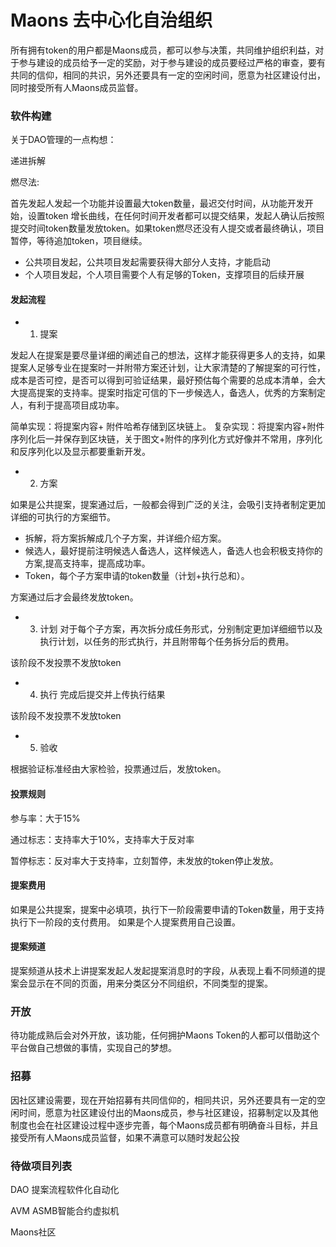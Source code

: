 # Maons 去中心化自治组织

所有拥有token的用户都是Maons成员，都可以参与决策，共同维护组织利益，对于参与建设的成员给予一定的奖励，对于参与建设的成员要经过严格的审查，要有共同的信仰，相同的共识，另外还要具有一定的空闲时间，愿意为社区建设付出，同时接受所有人Maons成员监督。



### 软件构建

关于DAO管理的一点构想：

递进拆解

燃尽法:

首先发起人发起一个功能并设置最大token数量，最迟交付时间，从功能开发开始，设置token 增长曲线，在任何时间开发者都可以提交结果，发起人确认后按照提交时间token数量发放token。如果token燃尽还没有人提交或者最终确认，项目暂停，等待追加token，项目继续。

- 公共项目发起，公共项目发起需要获得大部分人支持，才能启动
- 个人项目发起，个人项目需要个人有足够的Token，支撑项目的后续开展



#### 发起流程
- 1. 提案

发起人在提案是要尽量详细的阐述自己的想法，这样才能获得更多人的支持，如果提案人足够专业在提案时一并附带方案还计划，让大家清楚的了解提案的可行性，成本是否可控，是否可以得到可验证结果，最好预估每个需要的总成本清单，会大大提高提案的支持率。提案时指定可信的下一步候选人，备选人，优秀的方案制定人，有利于提高项目成功率。

简单实现：将提案内容+ 附件哈希存储到区块链上。
复杂实现：将提案内容+附件序列化后一并保存到区块链，关于图文+附件的序列化方式好像并不常用，序列化和反序列化以及显示都要重新开发。


- 2. 方案

如果是公共提案，提案通过后，一般都会得到广泛的关注，会吸引支持者制定更加详细的可执行的方案细节。

- 拆解，将方案拆解成几个子方案，并详细介绍方案。
- 候选人，最好提前注明候选人备选人，这样候选人，备选人也会积极支持你的方案,提高支持率，提高成功率。
- Token，每个子方案申请的token数量（计划+执行总和）。


方案通过后才会最终发放token。

- 3. 计划
对于每个子方案，再次拆分成任务形式，分别制定更加详细细节以及执行计划，以任务的形式执行，并且附带每个任务拆分后的费用。

该阶段不发投票不发放token
- 4. 执行
完成后提交并上传执行结果

该阶段不发投票不发放token
- 5. 验收

根据验证标准经由大家检验，投票通过后，发放token。

#### 投票规则

参与率：大于15%

通过标志：支持率大于10%，支持率大于反对率

暂停标志：反对率大于支持率，立刻暂停，未发放的token停止发放。


#### 提案费用

如果是公共提案，提案中必填项，执行下一阶段需要申请的Token数量，用于支持执行下一阶段的支付费用。
如果是个人提案费用自己设置。

#### 提案频道
提案频道从技术上讲提案发起人发起提案消息时的字段，从表现上看不同频道的提案会显示在不同的页面，用来分类区分不同组织，不同类型的提案。



### 开放

待功能成熟后会对外开放，该功能，任何拥护Maons Token的人都可以借助这个平台做自己想做的事情，实现自己的梦想。

### 招募

因社区建设需要，现在开始招募有共同信仰的，相同共识，另外还要具有一定的空闲时间，愿意为社区建设付出的Maons成员，参与社区建设，招募制定以及其他制度也会在社区建设过程中逐步完善，每个Maons成员都有明确奋斗目标，并且接受所有人Maons成员监督，如果不满意可以随时发起公投

### 待做项目列表

DAO 提案流程软件化自动化

AVM ASMB智能合约虚拟机

Maons社区



